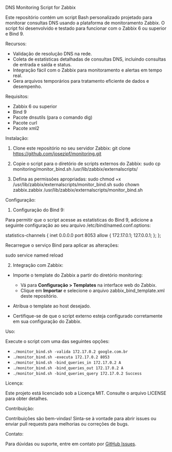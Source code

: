 DNS Monitoring Script for Zabbix

Este repositório contém um script Bash personalizado projetado para monitorar consultas DNS usando a plataforma de monitoramento Zabbix. 
O script foi desenvolvido e testado para funcionar com o Zabbix 6 ou superior e Bind 9.

Recursos:

- Validação de resolução DNS na rede.
- Coleta de estatísticas detalhadas de consultas DNS, incluindo consultas de entrada e saída e status.
- Integração fácil com o Zabbix para monitoramento e alertas em tempo real.
- Gera arquivos temporários para tratamento eficiente de dados e desempenho.

Requisitos:

- Zabbix 6 ou superior
- Bind 9
- Pacote dnsutils (para o comando dig)
- Pacote curl
- Pacote xml2

Instalação:

1. Clone este repositório no seu servidor Zabbix:
   git clone https://github.com/josezipf/monitoring.git

2. Copie o script para o diretório de scripts externos do Zabbix:
   sudo cp monitoring/monitor_bind.sh /usr/lib/zabbix/externalscripts/

3. Defina as permissões apropriadas:
   sudo chmod +x /usr/lib/zabbix/externalscripts/monitor_bind.sh
   sudo chown zabbix.zabbix /usr/lib/zabbix/externalscripts/monitor_bind.sh

Configuração:

1. Configuração do Bind 9:

Para permitir que o script acesse as estatísticas do Bind 9, adicione a seguinte configuração ao seu arquivo /etc/bind/named.conf.options:

statistics-channels {
    inet 0.0.0.0 port 8053 allow { 172.17.0.1; 127.0.0.1; };
};

Recarregue o serviço Bind para aplicar as alterações:

   sudo service named reload

2. Integração com Zabbix:

- Importe o template do Zabbix a partir do diretório monitoring:
  - Vá para **Configuração > Templates** na interface web do Zabbix.
  - Clique em **Importar** e selecione o arquivo zabbix_bind_template.xml deste repositório.

- Atribua o template ao host desejado.

- Certifique-se de que o script externo esteja configurado corretamente em sua configuração do Zabbix.

Uso:

Execute o script com uma das seguintes opções:

- `./monitor_bind.sh -valida 172.17.0.2 google.com.br`
- `./monitor_bind.sh -executa 172.17.0.2 8053`
- `./monitor_bind.sh -bind_queries_in 172.17.0.2 A`
- `./monitor_bind.sh -bind_queries_out 172.17.0.2 A`
- `./monitor_bind.sh -bind_queries_query 172.17.0.2 Success`


Licença:

Este projeto está licenciado sob a Licença MIT. Consulte o arquivo LICENSE para obter detalhes.

Contribuição:

Contribuições são bem-vindas! Sinta-se à vontade para abrir issues ou enviar pull requests para melhorias ou correções de bugs.

Contato:

Para dúvidas ou suporte, entre em contato por [GitHub Issues](https://github.com/josezipf/monitoring/issues).

